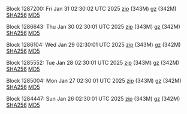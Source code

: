 Block 1287200: Fri Jan 31 02:30:02 UTC 2025 [zip](https://files.01coin.io/mainnet/2025-01-31/bootstrap.dat.zip) (343M) [gz](https://files.01coin.io/mainnet/2025-01-31/bootstrap.dat.tar.gz) (342M) [SHA256](https://files.01coin.io/mainnet/2025-01-31/sha256.txt) [MD5](https://files.01coin.io/mainnet/2025-01-31/md5.txt)

Block 1286643: Thu Jan 30 02:30:01 UTC 2025 [zip](https://files.01coin.io/mainnet/2025-01-30/bootstrap.dat.zip) (343M) [gz](https://files.01coin.io/mainnet/2025-01-30/bootstrap.dat.tar.gz) (342M) [SHA256](https://files.01coin.io/mainnet/2025-01-30/sha256.txt) [MD5](https://files.01coin.io/mainnet/2025-01-30/md5.txt)

Block 1286104: Wed Jan 29 02:30:01 UTC 2025 [zip](https://files.01coin.io/mainnet/2025-01-29/bootstrap.dat.zip) (343M) [gz](https://files.01coin.io/mainnet/2025-01-29/bootstrap.dat.tar.gz) (342M) [SHA256](https://files.01coin.io/mainnet/2025-01-29/sha256.txt) [MD5](https://files.01coin.io/mainnet/2025-01-29/md5.txt)

Block 1285552: Tue Jan 28 02:30:01 UTC 2025 [zip](https://files.01coin.io/mainnet/2025-01-28/bootstrap.dat.zip) (343M) [gz](https://files.01coin.io/mainnet/2025-01-28/bootstrap.dat.tar.gz) (342M) [SHA256](https://files.01coin.io/mainnet/2025-01-28/sha256.txt) [MD5](https://files.01coin.io/mainnet/2025-01-28/md5.txt)

Block 1285004: Mon Jan 27 02:30:01 UTC 2025 [zip](https://files.01coin.io/mainnet/2025-01-27/bootstrap.dat.zip) (343M) [gz](https://files.01coin.io/mainnet/2025-01-27/bootstrap.dat.tar.gz) (342M) [SHA256](https://files.01coin.io/mainnet/2025-01-27/sha256.txt) [MD5](https://files.01coin.io/mainnet/2025-01-27/md5.txt)

Block 1284447: Sun Jan 26 02:30:01 UTC 2025 [zip](https://files.01coin.io/mainnet/2025-01-26/bootstrap.dat.zip) (343M) [gz](https://files.01coin.io/mainnet/2025-01-26/bootstrap.dat.tar.gz) (342M) [SHA256](https://files.01coin.io/mainnet/2025-01-26/sha256.txt) [MD5](https://files.01coin.io/mainnet/2025-01-26/md5.txt)
